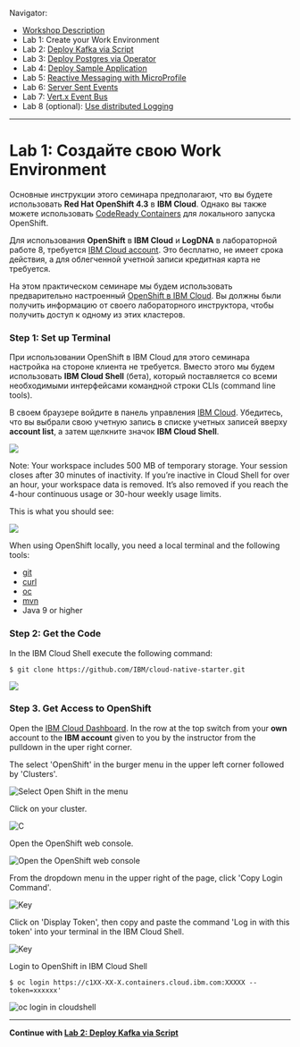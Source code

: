 Navigator:
* [Workshop Description](https://ibm.github.io/workshop-quarkus-openshift-reactive-messaging/)
* Lab 1: Create your Work Environment
* Lab 2: [Deploy Kafka via Script](lab2.md)
* Lab 3: [Deploy Postgres via Operator](lab3.md)
* Lab 4: [Deploy Sample Application](lab4.md)
* Lab 5: [Reactive Messaging with MicroProfile](lab5.md)
* Lab 6: [Server Sent Events](lab6.md)
* Lab 7: [Vert.x Event Bus](lab7.md)
* Lab 8 (optional): [Use distributed Logging](lab8.md)

---

# Lab 1: Создайте свою Work Environment

Основные инструкции этого семинара предполагают, что вы будете использовать **Red Hat OpenShift 4.3** в **IBM Cloud**. Однако вы также можете использовать [CodeReady Containers](https://github.com/code-ready/crc) для локального запуска OpenShift.

Для использования **OpenShift** в **IBM Cloud** и **LogDNA** в лабораторной работе 8, требуется [IBM Cloud account](http://ibm.biz/nheidloff). Это бесплатно, не имеет срока действия, а для облегченной учетной записи кредитная карта не требуется.

На этом практическом семинаре мы будем использовать предварительно настроенный [OpenShift в IBM Cloud](https://cloud.ibm.com/kubernetes/catalog/openshiftcluster). Вы должны были получить информацию от своего лабораторного инструктора, чтобы получить доступ к одному из этих кластеров.

### Step 1: Set up Terminal

При использовании OpenShift в IBM Cloud для этого семинара настройка на стороне клиента не требуется. Вместо этого мы будем использовать **IBM Cloud Shell** (бета), который поставляется со всеми необходимыми интерфейсами командной строки CLIs (command line tools).

В своем браузере войдите в панель управления [IBM Cloud](https://cloud.ibm.com). Убедитесь, что вы выбрали свою учетную запись в списке учетных записей вверху **account list**, а затем щелкните значок **IBM Cloud Shell**.

![](../images/cloud-shell-launch.png)

Note: Your workspace includes 500 MB of temporary storage. Your session closes after 30 minutes of inactivity. If you’re inactive in Cloud Shell for over an hour, your workspace data is removed. It’s also removed if you reach the 4-hour continuous usage or 30-hour weekly usage limits.

This is what you should see:

![](../images/cloud-shell.png)

When using OpenShift locally, you need a local terminal and the following tools: 

* [git](https://git-scm.com/book/en/v2/Getting-Started-Installing-Git)
* [curl](https://curl.haxx.se/download.html)
* [oc](https://docs.openshift.com/container-platform/4.3/welcome/index.html)
* [mvn](https://maven.apache.org/ref/3.6.3/maven-embedder/cli.html)
* Java 9 or higher

### Step 2: Get the Code

In the IBM Cloud Shell execute the following command:

```
$ git clone https://github.com/IBM/cloud-native-starter.git
```

![](../images/cloud-shell-clone.png)

### Step 3. Get Access to OpenShift

Open the [IBM Cloud Dashboard](https://cloud.ibm.com). In the row at the top switch from your **own** account to the **IBM account** given to you by the instructor from the pulldown in the uper right corner.

The select 'OpenShift' in the burger menu in the upper left corner followed by 'Clusters'.

![Select Open Shift in the menu](../images/openshift-console-launch1.png)

Click on your cluster.

![C](../images/openshift-console-launch2.png)

Open the OpenShift web console.

![Open the OpenShift web console](../images/openshift-console-launch3.png)

From the dropdown menu in the upper right of the page, click 'Copy Login Command'. 

![Key](../images/openshift-login1.png)

Click on 'Display Token', then copy and paste the command 'Log in with this token' into your terminal in the IBM Cloud Shell.

![Key](../images/openshift-login2.png)

Login to OpenShift in IBM Cloud Shell

```
$ oc login https://c1XX-XX-X.containers.cloud.ibm.com:XXXXX --token=xxxxxx'
```

![oc login in cloudshell](../images/openshift-login3.png)

---

__Continue with [Lab 2: Deploy Kafka via Script](lab2.md)__
